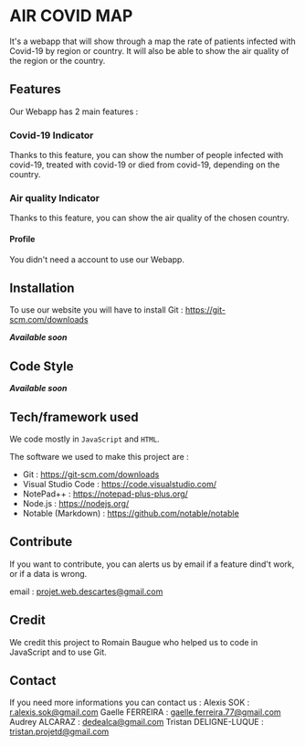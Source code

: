 # AIR COVID MAP
It's a webapp that will show through a map the rate of patients infected with Covid-19 by region or country. It will also be able to show the air quality of the region or the country.

## Features
Our Webapp has 2 main features :

### Covid-19 Indicator
Thanks to this feature, you can show the number of people infected with covid-19, treated with covid-19 or died from covid-19, depending on the country.

### Air quality Indicator
Thanks to this feature, you can show the air quality of the chosen country.


#### Profile
You didn't need a account to use our Webapp.


## Installation
To use our website you will have to install Git : https://git-scm.com/downloads

***Available soon***


## Code Style

***Available soon***

## Tech/framework used
We code mostly in `JavaScript` and `HTML`.

The software we used to make this project are :
- Git : https://git-scm.com/downloads
- Visual Studio Code : https://code.visualstudio.com/
- NotePad++ : https://notepad-plus-plus.org/
- Node.js : https://nodejs.org/
- Notable (Markdown) : https://github.com/notable/notable

## Contribute
If you want to contribute, you can alerts us by email if a feature dind't work, or if a data is wrong.

email : projet.web.descartes@gmail.com

## Credit
We credit this project to Romain Baugue who helped us to code in JavaScript and to use Git.

## Contact
If you need more informations you can contact us :
Alexis SOK : r.alexis.sok@gmail.com
Gaelle FERREIRA : gaelle.ferreira.77@gmail.com
Audrey ALCARAZ : dedealca@gmail.com
Tristan DELIGNE-LUQUE : tristan.projetd@gmail.com
